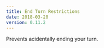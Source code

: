 ```yaml
---
title: End Turn Restrictions
date: 2018-03-20
version: 0.11.2
---
```


Prevents acidentally ending your turn.
